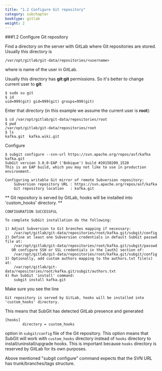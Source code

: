 ```yaml
---
title: "1.2 Configure Git repository"
category: subchapter
booktype: gitlab
weight: 2
---
```


###1.2 Configure Git repository

Find a directory on the server with GitLab where Git repositories are stored. Usually this directory is

    /var/opt/gitlab/git-data/repositories/<username>

where **<username>** is name of the user in GitLab.

Usually this directory has **git:git** permissions. So it's better to change current user to **git**:

    $ sudo su git
    $ id
    uid=999(git) gid=999(git) groups=999(git)

Enter that directory (in this example we assume the current user is **root**):

    $ cd /var/opt/gitlab/git-data/repositories/root
    $ pwd
    /var/opt/gitlab/git-data/repositories/root
    $ ls
    kafka.git  kafka.wiki.git

Configure

    $ subgit configure --svn-url https://svn.apache.org/repos/asf/kafka kafka.git
    SubGit version 3.0.0-EAP ('Bobique') build #20150209_1520
    This is an EAP build, which you may not like to use in production environment.
    
    Configuring writable Git mirror of remote Subversion repository:
        Subversion repository URL : https://svn.apache.org/repos/asf/kafka
        Git repository location   : kafka.git
**
    Git repository is served by GitLab, hooks will be installed into 'custom_hooks' directory.
**

    CONFIGURATION SUCCESSFUL
    
    To complete SubGit installation do the following:
    
    1) Adjust Subversion to Git branches mapping if necessary:
        /var/opt/gitlab/git-data/repositories/root/kafka.git/subgit/config
    2) Define at least one Subversion credentials in default SubGit passwd file at:
        /var/opt/gitlab/git-data/repositories/root/kafka.git/subgit/passwd
       OR configure SSH or SSL credentials in the [auth] section of:
        /var/opt/gitlab/git-data/repositories/root/kafka.git/subgit/config
    3) Optionally, add custom authors mapping to the authors.txt file(s) at:
        /var/opt/gitlab/git-data/repositories/root/kafka.git/subgit/authors.txt
    4) Run SubGit 'install' command:
        subgit install kafka.git

Make sure you see the line

    Git repository is served by GitLab, hooks will be installed into 'custom_hooks' directory.

This means that SubGit has detected GitLab presence and generated

    [hooks]
            directory = custom_hooks

option in `subgit/config` file of the Git repository. This option means that SubGit will work with `custom_hooks` directory instead of `hooks` directory to install/uninstall/upgrade hooks. This is important because `hooks` directory is reserved by GitLab for its own purposes.

Above mentioned "subgit configure" command expects that the SVN URL has trunk/branches/tags structure.

[](#up)